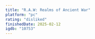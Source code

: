 ```yaml
---
title: "R.A.W: Realms of Ancient War"
platform: "pc"
rating: "disliked"
finishedDate: 2025-02-12
igdb: "10753"
---
```



